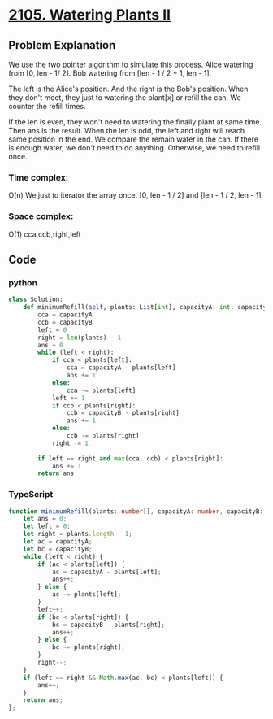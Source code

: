 # [2105. Watering Plants II](https://leetcode.cn/problems/watering-plants-ii/description/?envType=daily-question&envId=2024-05-09)



## Problem Explanation
We use the two pointer algorithm to simulate this process.
Alice watering from [0, len - 1/ 2].
Bob watering from [len - 1 / 2 + 1, len - 1].

The left is the Alice's position. And the right is the Bob's position. When they don't meet, they just to watering the plant[x] or refill the can.  We counter the refill times.

If the len is even, they won't need to watering the finally plant at same time. Then ans is the result.
When the len is odd, the left and right will reach same position in the end. We compare the remain water in the can. If there is enough water, we don't need to do anything. Otherwise, we need to refill once.

### Time complex:
O(n)
We just to iterator the array once.
[0, len - 1 / 2] and [len - 1 / 2, len - 1]
### Space complex:
O(1) 
cca,ccb,right,left
## Code

### python
```python
class Solution:
    def minimumRefill(self, plants: List[int], capacityA: int, capacityB: int) -> int:
        cca = capacityA
        ccb = capacityB
        left = 0
        right = len(plants) - 1
        ans = 0
        while (left < right):
            if cca < plants[left]:
                cca = capacityA - plants[left]
                ans += 1
            else:
                cca -= plants[left]
            left += 1
            if ccb < plants[right]:
                ccb = capacityB - plants[right]
                ans += 1
            else:
                ccb -= plants[right]
            right -= 1
        
        if left == right and max(cca, ccb) < plants[right]:
            ans += 1
        return ans


```

### TypeScript
```TypeScript
function minimumRefill(plants: number[], capacityA: number, capacityB: number): number {
    let ans = 0;
    let left = 0;
    let right = plants.length - 1;
    let ac = capacityA;
    let bc = capacityB;
    while (left < right) {
        if (ac < plants[left]) {
            ac = capacityA - plants[left];
            ans++;
        } else {
            ac -= plants[left];
        }
        left++;
        if (bc < plants[right]) {
            bc = capacityB - plants[right];
            ans++;
        } else {
            bc -= plants[right];
        }
        right--;
    }
    if (left == right && Math.max(ac, bc) < plants[left]) {
        ans++;
    }
    return ans;
};
```